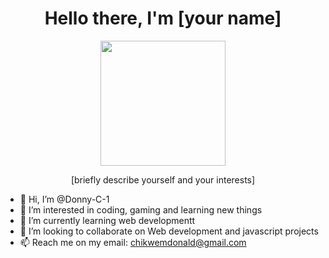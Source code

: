 <div id="header" align="center">
  <h1>Hello there, I'm [your name]</h1>
  <img src="[insert an image of yourself or something you like]" width="200" />
  <p>[briefly describe yourself and your interests]</p>
</div>

- 👋 Hi, I’m @Donny-C-1
- 👀 I’m interested in coding, gaming and learning new things
- 🌱 I’m currently learning web developmentt
- 💞️ I’m looking to collaborate on Web development and javascript projects
- 📫 Reach me on my email: chikwemdonald@gmail.com

<!---
Donny-C-1/Donny-C-1 is a ✨ special ✨ repository because its `README.md` (this file) appears on your GitHub profile.
You can click the Preview link to take a look at your changes.
--->
